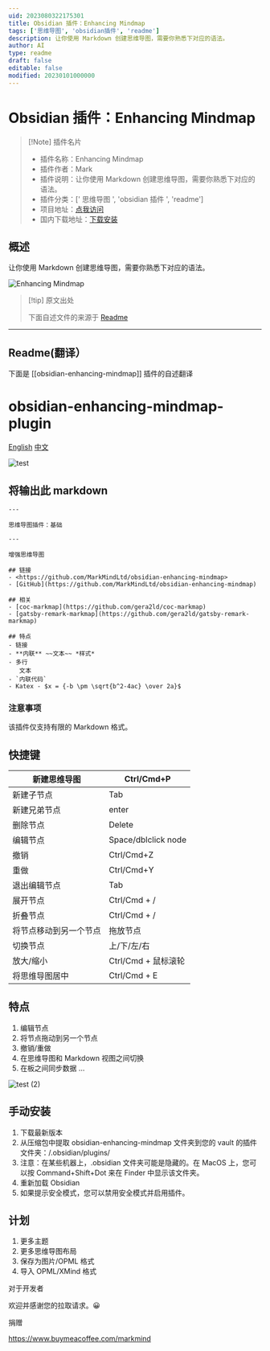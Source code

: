 ```yaml
---
uid: 2023080322175301
title: Obsidian 插件：Enhancing Mindmap
tags: ['思维导图', 'obsidian插件', 'readme']
description: 让你使用 Markdown 创建思维导图，需要你熟悉下对应的语法。
author: AI
type: readme
draft: false
editable: false
modified: 20230101000000
---
```


# Obsidian 插件：Enhancing Mindmap

> [!Note] 插件名片
> - 插件名称：Enhancing Mindmap
> - 插件作者：Mark
> - 插件说明：让你使用 Markdown 创建思维导图，需要你熟悉下对应的语法。
> - 插件分类：[' 思维导图 ', 'obsidian 插件 ', 'readme']
> - 项目地址：[点我访问](https://github.com/MarkMindCkm/obsidian-enhancing-mindmap)
> - 国内下载地址：[下载安装](https://pkmer.cn/products/plugin/pluginMarket/?obsidian-enhancing-mindmap)

## 概述

让你使用 Markdown 创建思维导图，需要你熟悉下对应的语法。

![Enhancing Mindmap](https://cdn.pkmer.cn/covers/obsidian-enhancing-mindmap.png!pkmer)

> [!tip] 原文出处
>
>下面自述文件的来源于 [Readme](https://ghproxy.net/https://raw.githubusercontent.com/MarkMindCkm/obsidian-enhancing-mindmap/main/README.md)

---

## Readme(翻译）

下面是 [[obsidian-enhancing-mindmap]] 插件的自述翻译

# obsidian-enhancing-mindmap-plugin

[English](https://github.com/MarkMindCkm/obsidian-enhancing-mindmap) [中文](https://github.com/MarkMindCkm/obsidian-enhancing-mindmap/blob/main/Readme-zh.md)

![test](https://user-images.githubusercontent.com/18719494/124454742-63ec8580-ddbb-11eb-8da0-7cd44f38a225.gif)

## 将输出此 markdown

```
---

思维导图插件：基础

---

增强思维导图

## 链接
- <https://github.com/MarkMindLtd/obsidian-enhancing-mindmap>
- [GitHub](https://github.com/MarkMindLtd/obsidian-enhancing-mindmap)

## 相关
- [coc-markmap](https://github.com/gera2ld/coc-markmap)
- [gatsby-remark-markmap](https://github.com/gera2ld/gatsby-remark-markmap)

## 特点
- 链接
- **内联** ~~文本~~ *样式*
- 多行
   文本
- `内联代码`
- Katex - $x = {-b \pm \sqrt{b^2-4ac} \over 2a}$
```

### 注意事项

该插件仅支持有限的 Markdown 格式。

## 快捷键

| 新建思维导图              | Ctrl/Cmd+P       |
| ------------------------- | ---------------- |
| 新建子节点            | Tab              |
| 新建兄弟节点          | enter            |
| 删除节点               | Delete           |
| 编辑节点                 | Space/dblclick node|
| 撤销                      | Ctrl/Cmd+Z       |
| 重做                      | Ctrl/Cmd+Y       |
| 退出编辑节点            | Tab              |
| 展开节点               | Ctrl/Cmd + /     |
| 折叠节点             | Ctrl/Cmd + /     |
| 将节点移动到另一个节点  | 拖放节点 |
| 切换节点                 | 上/下/左/右 |
| 放大/缩小              | Ctrl/Cmd + 鼠标滚轮|
| 将思维导图居中          | Ctrl/Cmd + E |

## 特点

1. 编辑节点
2. 将节点拖动到另一个节点
3. 撤销/重做
4. 在思维导图和 Markdown 视图之间切换
5. 在板之间同步数据
...

![test (2)](https://user-images.githubusercontent.com/18719494/124458786-fd1d9b00-ddbf-11eb-8dbc-eeefb5b7abf5.gif)

## 手动安装

1. 下载最新版本
2. 从压缩包中提取 obsidian-enhancing-mindmap 文件夹到您的 vault 的插件文件夹：<vault>/.obsidian/plugins/
3. 注意：在某些机器上，.obsidian 文件夹可能是隐藏的。在 MacOS 上，您可以按 Command+Shift+Dot 来在 Finder 中显示该文件夹。
4. 重新加载 Obsidian
5. 如果提示安全模式，您可以禁用安全模式并启用插件。

## 计划

1. 更多主题
2. 更多思维导图布局
3. 保存为图片/OPML 格式
4. 导入 OPML/XMind 格式

对于开发者

欢迎并感谢您的拉取请求。😀

捐赠

<https://www.buymeacoffee.com/markmind>
